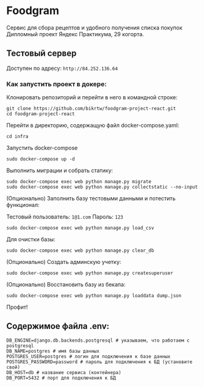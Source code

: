 # Foodgram

Сервис для сбора рецептов и удобного получения списка покупок
Дипломный проект Яндекс Практикума, 29 когорта.

## Тестовый сервер

Доступен по адресу: ```http://84.252.136.64```

### Как запустить проект в докере:

Клонировать репозиторий и перейти в него в командной строке:
```
git clone https://github.com/bikrtw/foodgram-project-react.git
cd foodgram-project-react
```

Перейти в директорию, содержащую файл docker-compose.yaml:
```
cd infra
```

Запустить docker-compose
```
sudo docker-compose up -d
```

Выполнить миграции и собрать статику:
```
sudo docker-compose exec web python manage.py migrate
sudo docker-compose exec web python manage.py collectstatic --no-input
```

(Опционально) Заполнить базу тестовыми данными и потестить функционал:

Тестовый пользователь: ```1@1.com``` Пароль: ```123```
```
sudo docker-compose exec web python manage.py load_csv
```

Для очистки базы:
```
sudo docker-compose exec web python manage.py clear_db
```

(Опционально) Создать админскую учетку:
```
sudo docker-compose exec web python manage.py createsuperuser
```

(Опционально) Восстановить базу из бекапа:
```
sudo docker-compose exec web python manage.py loaddata dump.json
```

Профит!

## Содержимое файла .env:
```
DB_ENGINE=django.db.backends.postgresql # указываем, что работаем с postgresql
DB_NAME=postgres # имя базы данных
POSTGRES_USER=postgres # логин для подключения к базе данных
POSTGRES_PASSWORD=password # пароль для подключения к БД (установите свой)
DB_HOST=db # название сервиса (контейнера)
DB_PORT=5432 # порт для подключения к БД 
```